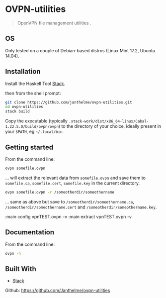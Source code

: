 # OVPN-utilities
> OpenVPN file management utilities .

## OS
Only tested on a couple of Debian-based distros (Linux Mint 17.2, Ubuntu 14.04).

## Installation
Install the Haskell Tool [Stack](https://docs.haskellstack.org/en/stable/README/).

then from the shell prompt:
```sh
git clone https://github.com/janthelme/ovpn-utilities.git
cd ovpn-utilities
stack build
```

Copy the executable (typically `.stack-work/dist/x86_64-linux/Cabal-1.22.5.0/build/ovpn/ovpn`) to the directory of your choice, ideally present in your `$PATH`, eg `~/.local/bin`. 

## Getting started
From the command line:
```sh
ovpn somefile.ovpn
```
... will extract the relevant data from `somefile.ovpn` and save them to `somefile.ca`, `somefile.cert`, `somefile.key` in the current directory.

```sh
ovpn somefile.ovpn -r /someotherdir/someothername
```
... same as above but save to `/someotherdir/someothername.ca`, `/someotherdir/someothername.cert` and `/someotherdir/someothername.key`.

:main config vpnTEST.ovpn  -v
:main extract vpnTEST.ovpn  -v


## Documentation
From the command line:
```sh
ovpn -h
```

## Built With

* [Stack](https://docs.haskellstack.org/en/stable/README/)


Github: https://github.com/Janthelme/ovpn-utilities